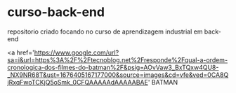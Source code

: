 # curso-back-end
repositorio criado focando no curso de aprendizagem industrial em back-end

<a href='https://www.google.com/url?sa=i&url=https%3A%2F%2Ftecnoblog.net%2Fresponde%2Fqual-a-ordem-cronologica-dos-filmes-do-batman%2F&psig=AOvVaw3_BxTQxw4QU8-_NX9NR68T&ust=1676405167177000&source=images&cd=vfe&ved=0CA8QjRxqFwoTCKjQ5oSmk_0CFQAAAAAdAAAAABAE'
   BATMAN
</a>
